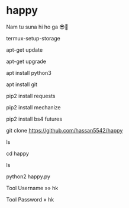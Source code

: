 # happy
Nam tu suna hi ho ga 😎🤞

termux-setup-storage

apt-get update

apt-get upgrade

apt install python3

apt install git

pip2 install requests

pip2 install mechanize

pip2 install bs4 futures 

git clone https://github.com/hassan5542/happy

ls

cd happy

ls

python2 happy.py


Tool Username »» hk

 Tool Password  » hk
